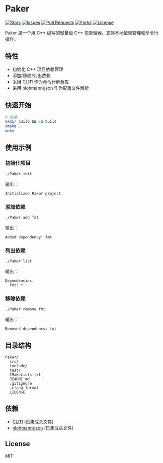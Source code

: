# Paker

<!-- GitHub Badges -->
<p align="left">
  <a href="https://github.com/yourusername/Paker/stargazers"><img src="https://img.shields.io/github/stars/yourusername/Paker?style=social" alt="Stars"></a>
  <a href="https://github.com/yourusername/Paker/issues"><img src="https://img.shields.io/github/issues/yourusername/Paker" alt="Issues"></a>
  <a href="https://github.com/yourusername/Paker/pulls"><img src="https://img.shields.io/github/issues-pr/yourusername/Paker" alt="Pull Requests"></a>
  <a href="https://github.com/yourusername/Paker/network/members"><img src="https://img.shields.io/github/forks/yourusername/Paker?style=social" alt="Forks"></a>
  <a href="https://github.com/yourusername/Paker/blob/main/LICENSE"><img src="https://img.shields.io/github/license/yourusername/Paker" alt="License"></a>
</p>

Paker 是一个用 C++ 编写的轻量级 C++ 包管理器，支持本地依赖管理和命令行操作。

## 特性
- 初始化 C++ 项目依赖管理
- 添加/移除/列出依赖
- 采用 CLI11 作为命令行解析库
- 采用 nlohmann/json 作为配置文件解析

## 快速开始

```bash
# 构建
mkdir build && cd build
cmake ..
make
```

## 使用示例

### 初始化项目
```bash
./Paker init
```
输出：
```
Initialized Paker project.
```

### 添加依赖
```bash
./Paker add fmt
```
输出：
```
Added dependency: fmt
```

### 列出依赖
```bash
./Paker list
```
输出：
```
Dependencies:
  fmt: *
```

### 移除依赖
```bash
./Paker remove fmt
```
输出：
```
Removed dependency: fmt
```

## 目录结构
```
Paker/
  src/
  include/
  test/
  CMakeLists.txt
  README.md
  .gitignore
  .clang-format
  LICENSE
```

## 依赖
- [CLI11](https://github.com/CLIUtils/CLI11) (已集成头文件)
- [nlohmann/json](https://github.com/nlohmann/json) (已集成头文件)

## License
MIT 